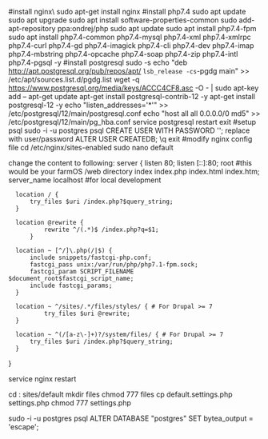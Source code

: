 #install nginx\\
sudo apt-get install nginx
#install php7.4
sudo apt update
sudo apt upgrade
sudo apt install software-properties-common
sudo add-apt-repository ppa:ondrej/php
sudo apt update
sudo apt install php7.4-fpm
sudo apt install php7.4-common php7.4-mysql php7.4-xml php7.4-xmlrpc php7.4-curl php7.4-gd php7.4-imagick php7.4-cli php7.4-dev php7.4-imap php7.4-mbstring php7.4-opcache php7.4-soap php7.4-zip php7.4-intl php7.4-pgsql -y
 #install postgresql
sudo -s
echo "deb http://apt.postgresql.org/pub/repos/apt/ `lsb_release -cs`-pgdg main" >> /etc/apt/sources.list.d/pgdg.list
wget -q https://www.postgresql.org/media/keys/ACCC4CF8.asc -O - | sudo apt-key add –
apt-get update
apt-get install postgresql-contrib-12 -y
apt-get install postgresql-12 -y
echo "listen_addresses='*'" >> /etc/postgresql/12/main/postgresql.conf
echo "host all all 0.0.0.0/0 md5" >> /etc/postgresql/12/main/pg_hba.conf
service postgresql restart
exit
 #setup psql
sudo -i -u postgres
psql
CREATE USER <username> WITH PASSWORD '<password>'; replace with user/password
ALTER USER <username> CREATEDB;
\q
exit
#modify nginx config file
cd /etc/nginx/sites-enabled
sudo nano default
 
change the content to following:
 server {
      listen 80;
      listen [::]:80;
      root #this would be your farmOS /web directory
      index  index.php index.html index.htm;
      server_name  localhost #for local development

      location / {
          try_files $uri /index.php?$query_string;        
      }

      location @rewrite {
              rewrite ^/(.*)$ /index.php?q=$1;
          }

      location ~ [^/]\.php(/|$) {
          include snippets/fastcgi-php.conf;
          fastcgi_pass unix:/var/run/php/php7.1-fpm.sock;
          fastcgi_param SCRIPT_FILENAME $document_root$fastcgi_script_name;
          include fastcgi_params;
      }

      location ~ ^/sites/.*/files/styles/ { # For Drupal >= 7
              try_files $uri @rewrite;
      }

      location ~ ^(/[a-z\-]+)?/system/files/ { # For Drupal >= 7
          try_files $uri /index.php?$query_string;
      }
  }
  
  service nginx restart
 
cd  <web folder>: sites/default
mkdir files
chmod 777 files
cp default.settings.php settings.php
chmod 777 settings.php
 
sudo -i -u postgres
psql
ALTER DATABASE "postgres" SET bytea_output = 'escape';


